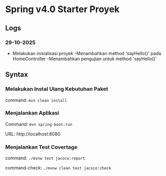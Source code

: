 # Spring v4.0 Starter Proyek

## Logs

### 29-10-2025

- Melakukan inisialisasi proyek
-Menambahkan method 'sayHello()' pada HomeController
-Menambahkan pengujian untuk method 'sayHello()'

## Syntax

### Melakukan Instal Ulang Kebutuhan Paket

command: `mvn clean install`

### Menjalankan Aplikasi

Command: `mvn spring-boot:run`

URL: http://localhost:8080

### Menjalankan Test Covertage

command: `./mvnw test jacoco:report`

command-check: `./mvnw clean test jacoco:check`



